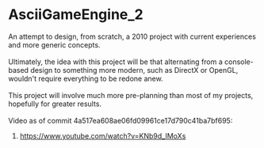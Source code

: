 # AsciiGameEngine_2
An attempt to design, from scratch, a 2010 project with current experiences and more generic concepts.<br>
<br>
Ultimately, the idea with this project will be that alternating from a console-based design to something more modern, such as DirectX or OpenGL, wouldn't require everything to be redone anew.<br>
<br>
This project will involve much more pre-planning than most of my projects, hopefully for greater results.<br>
<br>
Video as of commit 4a517ea608ae06fd09961ce17d790c41ba7bf695:
1) https://www.youtube.com/watch?v=KNb9d_IMoXs
